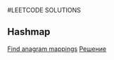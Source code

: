 #LEETCODE SOLUTIONS

## Hashmap
[Find anagram mappings](https://leetcode.com/problems/find-anagram-mappings/)
[Решение](/easy/hashmap/find-anagram-mappings-760.py)




